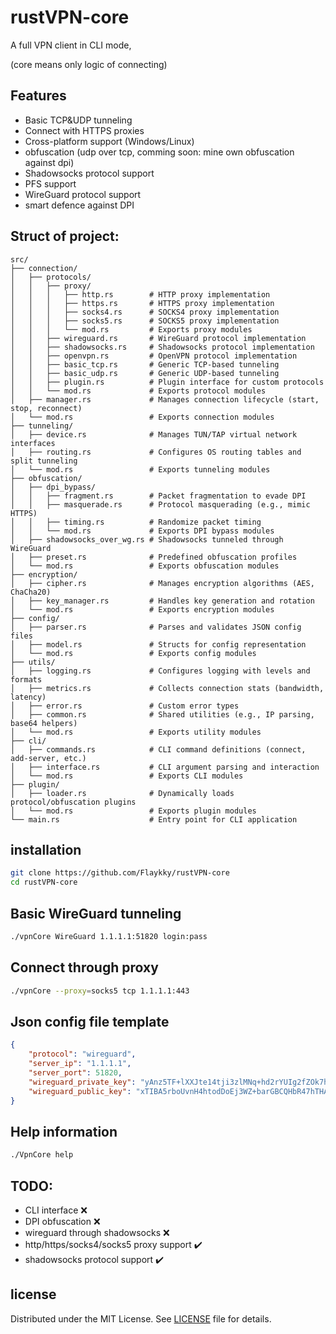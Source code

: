 # rustVPN-core

A full VPN client in CLI mode, 

(core means only logic of connecting)

## Features
- Basic TCP&UDP tunneling
- Connect with HTTPS proxies
- Cross-platform support (Windows/Linux)
- obfuscation (udp over tcp, comming soon: mine own obfuscation against dpi)
- Shadowsocks protocol support
- PFS support
- WireGuard protocol support
- smart defence against DPI

## Struct of project:
```text
src/
├── connection/
│   ├── protocols/
│   │   ├── proxy/
│   │   │   ├── http.rs        # HTTP proxy implementation
│   │   │   ├── https.rs       # HTTPS proxy implementation
│   │   │   ├── socks4.rs      # SOCKS4 proxy implementation
│   │   │   ├── socks5.rs      # SOCKS5 proxy implementation
│   │   │   └── mod.rs         # Exports proxy modules
│   │   ├── wireguard.rs       # WireGuard protocol implementation
│   │   ├── shadowsocks.rs     # Shadowsocks protocol implementation
│   │   ├── openvpn.rs         # OpenVPN protocol implementation
│   │   ├── basic_tcp.rs       # Generic TCP-based tunneling
│   │   ├── basic_udp.rs       # Generic UDP-based tunneling
│   │   ├── plugin.rs          # Plugin interface for custom protocols
│   │   └── mod.rs             # Exports protocol modules
│   ├── manager.rs             # Manages connection lifecycle (start, stop, reconnect)
│   └── mod.rs                 # Exports connection modules
├── tunneling/
│   ├── device.rs              # Manages TUN/TAP virtual network interfaces
│   ├── routing.rs             # Configures OS routing tables and split tunneling
│   └── mod.rs                 # Exports tunneling modules
├── obfuscation/
│   ├── dpi_bypass/
│   │   ├── fragment.rs        # Packet fragmentation to evade DPI
│   │   ├── masquerade.rs      # Protocol masquerading (e.g., mimic HTTPS)
│   │   ├── timing.rs          # Randomize packet timing
│   │   └── mod.rs             # Exports DPI bypass modules
│   ├── shadowsocks_over_wg.rs # Shadowsocks tunneled through WireGuard
│   ├── preset.rs              # Predefined obfuscation profiles
│   └── mod.rs                 # Exports obfuscation modules
├── encryption/
│   ├── cipher.rs              # Manages encryption algorithms (AES, ChaCha20)
│   ├── key_manager.rs         # Handles key generation and rotation
│   └── mod.rs                 # Exports encryption modules
├── config/
│   ├── parser.rs              # Parses and validates JSON config files
│   ├── model.rs               # Structs for config representation
│   └── mod.rs                 # Exports config modules
├── utils/
│   ├── logging.rs             # Configures logging with levels and formats
│   ├── metrics.rs             # Collects connection stats (bandwidth, latency)
│   ├── error.rs               # Custom error types
│   ├── common.rs              # Shared utilities (e.g., IP parsing, base64 helpers)
│   └── mod.rs                 # Exports utility modules
├── cli/
│   ├── commands.rs            # CLI command definitions (connect, add-server, etc.)
│   ├── interface.rs           # CLI argument parsing and interaction
│   └── mod.rs                 # Exports CLI modules
├── plugin/
│   ├── loader.rs              # Dynamically loads protocol/obfuscation plugins
│   └── mod.rs                 # Exports plugin modules
└── main.rs                    # Entry point for CLI application
```

## installation
```bash
git clone https://github.com/Flaykky/rustVPN-core
cd rustVPN-core
```

## Basic WireGuard tunneling
```bash
./vpnCore WireGuard 1.1.1.1:51820 login:pass
```

## Connect through proxy
```bash
./vpnCore --proxy=socks5 tcp 1.1.1.1:443
```

## Json config file template
```json
{
    "protocol": "wireguard",
    "server_ip": "1.1.1.1",
    "server_port": 51820,
    "wireguard_private_key": "yAnz5TF+lXXJte14tji3zlMNq+hd2rYUIg2fZOk7hKQ=",
    "wireguard_public_key": "xTIBA5rboUvnH4htodDoEj3WZ+barGBCQHbR47hTHA="
}
```

## Help information
```bash
./VpnCore help
```


## TODO:

- CLI interface ❌
- DPI obfuscation ❌
- wireguard through shadowsocks ❌
- http/https/socks4/socks5 proxy support ✔️
- shadowsocks protocol support ✔️

## license 

Distributed under the MIT License. See [LICENSE](LICENSE) file for details.
